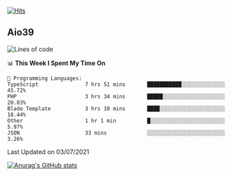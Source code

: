 [![Hits](https://hits.seeyoufarm.com/api/count/incr/badge.svg?url=https%3A%2F%2Fgithub.com%2Faio39&count_bg=%2339C5BB&title_bg=%23555555&icon=&icon_color=%23E7E7E7&title=hits&edge_flat=false)](https://hits.seeyoufarm.com)

## Aio39

<!--START_SECTION:waka-->
![Lines of code](https://img.shields.io/badge/From%20Hello%20World%20I%27ve%20Written-868951%20lines%20of%20code-blue)

📊 **This Week I Spent My Time On** 

```text
💬 Programming Languages: 
TypeScript               7 hrs 51 mins       ███████████░░░░░░░░░░░░░░   45.72% 
PHP                      3 hrs 34 mins       █████░░░░░░░░░░░░░░░░░░░░   20.83% 
Blade Template           3 hrs 10 mins       ████░░░░░░░░░░░░░░░░░░░░░   18.44% 
Other                    1 hr 1 min          █░░░░░░░░░░░░░░░░░░░░░░░░   5.97% 
JSON                     33 mins             ░░░░░░░░░░░░░░░░░░░░░░░░░   3.26%

```


 Last Updated on 03/07/2021
<!--END_SECTION:waka-->
[![Anurag's GitHub stats](https://github-readme-stats.vercel.app/api?username=aio39)](https://github.com/anuraghazra/github-readme-stats)

<!--
**aio39/aio39** is a ✨ _special_ ✨ repository because its `README.md` (this file) appears on your GitHub profile.

Here are some ideas to get you started:

- 🔭 I’m currently working on ...
- 🌱 I’m currently learning ...
- 👯 I’m looking to collaborate on ...
- 🤔 I’m looking for help with ...
- 💬 Ask me about ...
- 📫 How to reach me: ...
- 😄 Pronouns: ...
- ⚡ Fun fact: ...
-->
